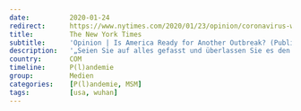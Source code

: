 ```yaml
---
date:          2020-01-24
redirect:      https://www.nytimes.com/2020/01/23/opinion/coronavirus-wuhan-outbreak.html
title:         The New York Times
subtitle:      'Opinion | Is America Ready for Another Outbreak? (Published 2020)'
description:   '„Seien Sie auf alles gefasst und überlassen Sie es den Experten.“'
country:       COM
timeline:      P(l)andemie
group:         Medien
categories:    [P(l)andemie, MSM]
tags:          [usa, wuhan]
---
```

